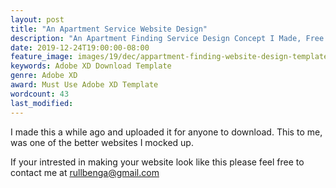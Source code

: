 ```yaml
---
layout: post
title: "An Apartment Service Website Design"
description: "An Apartment Finding Service Design Concept I Made, Free To Download For Adobe XD"
date: 2019-12-24T19:00:00-08:00
feature_image: images/19/dec/appartment-finding-website-design-template.jpg
keywords: Adobe XD Download Template
genre: Adobe XD
award: Must Use Adobe XD Template
wordcount: 43
last_modified: 
---
```


I made this a while ago and uploaded it for anyone to download. This to me, was one of the better websites I mocked up. 

If your intrested in making your website look like this please feel free to contact me at rullbenga@gmail.com